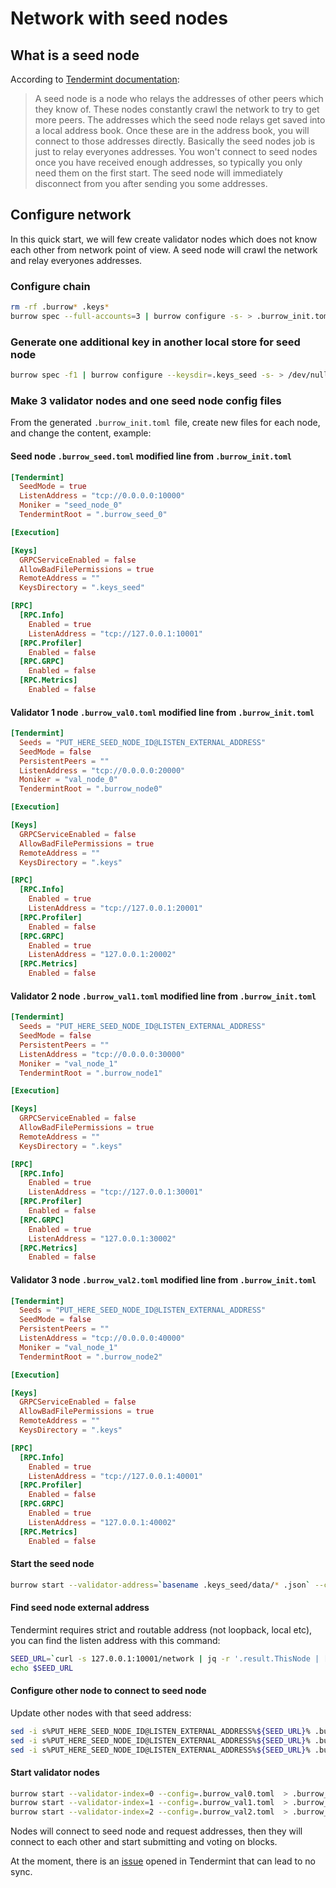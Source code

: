 # Network with seed nodes

## What is a seed node

According to [Tendermint documentation](https://tendermint.com/docs/tendermint-core/using-tendermint.html#seed):
>A seed node is a node who relays the addresses of other peers which they know
of. These nodes constantly crawl the network to try to get more peers. The
addresses which the seed node relays get saved into a local address book. Once
these are in the address book, you will connect to those addresses directly.
Basically the seed nodes job is just to relay everyones addresses. You won't
connect to seed nodes once you have received enough addresses, so typically you
only need them on the first start. The seed node will immediately disconnect
from you after sending you some addresses.

## Configure network

In this quick start, we will few create validator nodes which does not know each other from network point of view.
A seed node will crawl the network and relay everyones addresses.

### Configure chain

```bash
rm -rf .burrow* .keys*
burrow spec --full-accounts=3 | burrow configure -s- > .burrow_init.toml
```

### Generate one additional key in another local store for seed node
```bash
burrow spec -f1 | burrow configure --keysdir=.keys_seed -s- > /dev/null
```

### Make 3 validator nodes and one seed node config files
From the generated `.burrow_init.toml `file, create new files for each node, and change the content, example:

#### Seed node `.burrow_seed.toml` modified line from `.burrow_init.toml`
```toml
[Tendermint]
  SeedMode = true
  ListenAddress = "tcp://0.0.0.0:10000"
  Moniker = "seed_node_0"
  TendermintRoot = ".burrow_seed_0"

[Execution]

[Keys]
  GRPCServiceEnabled = false
  AllowBadFilePermissions = true
  RemoteAddress = ""
  KeysDirectory = ".keys_seed"

[RPC]
  [RPC.Info]
    Enabled = true
    ListenAddress = "tcp://127.0.0.1:10001"
  [RPC.Profiler]
    Enabled = false
  [RPC.GRPC]
    Enabled = false
  [RPC.Metrics]
    Enabled = false
```

#### Validator 1 node `.burrow_val0.toml` modified line from `.burrow_init.toml`

```toml
[Tendermint]
  Seeds = "PUT_HERE_SEED_NODE_ID@LISTEN_EXTERNAL_ADDRESS"
  SeedMode = false
  PersistentPeers = ""
  ListenAddress = "tcp://0.0.0.0:20000"
  Moniker = "val_node_0"
  TendermintRoot = ".burrow_node0"

[Execution]

[Keys]
  GRPCServiceEnabled = false
  AllowBadFilePermissions = true
  RemoteAddress = ""
  KeysDirectory = ".keys"

[RPC]
  [RPC.Info]
    Enabled = true
    ListenAddress = "tcp://127.0.0.1:20001"
  [RPC.Profiler]
    Enabled = false
  [RPC.GRPC]
    Enabled = true
    ListenAddress = "127.0.0.1:20002"
  [RPC.Metrics]
    Enabled = false
```

#### Validator 2 node `.burrow_val1.toml` modified line from `.burrow_init.toml`

```toml
[Tendermint]
  Seeds = "PUT_HERE_SEED_NODE_ID@LISTEN_EXTERNAL_ADDRESS"
  SeedMode = false
  PersistentPeers = ""
  ListenAddress = "tcp://0.0.0.0:30000"
  Moniker = "val_node_1"
  TendermintRoot = ".burrow_node1"

[Execution]

[Keys]
  GRPCServiceEnabled = false
  AllowBadFilePermissions = true
  RemoteAddress = ""
  KeysDirectory = ".keys"

[RPC]
  [RPC.Info]
    Enabled = true
    ListenAddress = "tcp://127.0.0.1:30001"
  [RPC.Profiler]
    Enabled = false
  [RPC.GRPC]
    Enabled = true
    ListenAddress = "127.0.0.1:30002"
  [RPC.Metrics]
    Enabled = false
```


#### Validator 3 node `.burrow_val2.toml` modified line from `.burrow_init.toml`

```toml
[Tendermint]
  Seeds = "PUT_HERE_SEED_NODE_ID@LISTEN_EXTERNAL_ADDRESS"
  SeedMode = false
  PersistentPeers = ""
  ListenAddress = "tcp://0.0.0.0:40000"
  Moniker = "val_node_1"
  TendermintRoot = ".burrow_node2"

[Execution]

[Keys]
  GRPCServiceEnabled = false
  AllowBadFilePermissions = true
  RemoteAddress = ""
  KeysDirectory = ".keys"

[RPC]
  [RPC.Info]
    Enabled = true
    ListenAddress = "tcp://127.0.0.1:40001"
  [RPC.Profiler]
    Enabled = false
  [RPC.GRPC]
    Enabled = true
    ListenAddress = "127.0.0.1:40002"
  [RPC.Metrics]
    Enabled = false
```

#### Start the seed node
```bash
burrow start --validator-address=`basename .keys_seed/data/* .json` --config=.burrow_seed.toml  > .burrow_seed.log 2>&1 &
```

#### Find seed node external address
Tendermint requires strict and routable address (not loopback, local etc), you can find the listen address with this command:
```bash
SEED_URL=`curl -s 127.0.0.1:10001/network | jq -r '.result.ThisNode | [.ID, .ListenAddress] | join("@") | ascii_downcase'`
echo $SEED_URL
```

#### Configure other node to connect to seed node
Update other nodes with that seed address:
```bash
sed -i s%PUT_HERE_SEED_NODE_ID@LISTEN_EXTERNAL_ADDRESS%${SEED_URL}% .burrow_val0.toml
sed -i s%PUT_HERE_SEED_NODE_ID@LISTEN_EXTERNAL_ADDRESS%${SEED_URL}% .burrow_val1.toml
sed -i s%PUT_HERE_SEED_NODE_ID@LISTEN_EXTERNAL_ADDRESS%${SEED_URL}% .burrow_val2.toml
```

#### Start validator nodes
```bash
burrow start --validator-index=0 --config=.burrow_val0.toml  > .burrow_val0.log 2>&1 &
burrow start --validator-index=1 --config=.burrow_val1.toml  > .burrow_val1.log 2>&1 &
burrow start --validator-index=2 --config=.burrow_val2.toml  > .burrow_val2.log 2>&1 &
```

Nodes will connect to seed node and request addresses, then they will connect to each other and start submitting and voting on blocks.

At the moment, there is an [issue](https://github.com/tendermint/tendermint/issues/2092) opened in Tendermint that can lead to no sync.